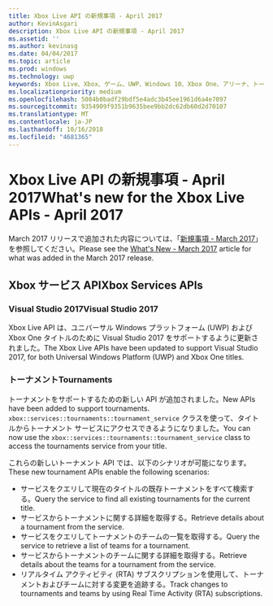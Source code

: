 ```yaml
---
title: Xbox Live API の新規事項 - April 2017
author: KevinAsgari
description: Xbox Live API の新規事項 - April 2017
ms.assetid: ''
ms.author: kevinasg
ms.date: 04/04/2017
ms.topic: article
ms.prod: windows
ms.technology: uwp
keywords: Xbox Live、Xbox、ゲーム、UWP、Windows 10、Xbox One、アリーナ、トーナメント
ms.localizationpriority: medium
ms.openlocfilehash: 5084b0badf29bdf5e4adc3b45ee1961d6a4e7097
ms.sourcegitcommit: 9354909f9351b9635bee9bb2dc62db60d2d70107
ms.translationtype: MT
ms.contentlocale: ja-JP
ms.lasthandoff: 10/16/2018
ms.locfileid: "4681365"
---
```

# <a name="whats-new-for-the-xbox-live-apis---april-2017"></a><span data-ttu-id="6ff0f-104">Xbox Live API の新規事項 - April 2017</span><span class="sxs-lookup"><span data-stu-id="6ff0f-104">What's new for the Xbox Live APIs - April 2017</span></span>

<span data-ttu-id="6ff0f-105">March 2017 リリースで追加された内容については、「[新規事項 - March 2017](1703-whats-new.md)」を参照してください。</span><span class="sxs-lookup"><span data-stu-id="6ff0f-105">Please see the [What's New - March 2017](1703-whats-new.md) article for what was added in the March 2017 release.</span></span>

## <a name="xbox-services-apis"></a><span data-ttu-id="6ff0f-106">Xbox サービス API</span><span class="sxs-lookup"><span data-stu-id="6ff0f-106">Xbox Services APIs</span></span>

### <a name="visual-studio-2017"></a><span data-ttu-id="6ff0f-107">Visual Studio 2017</span><span class="sxs-lookup"><span data-stu-id="6ff0f-107">Visual Studio 2017</span></span>

<span data-ttu-id="6ff0f-108">Xbox Live API は、ユニバーサル Windows プラットフォーム (UWP) および Xbox One タイトルのために Visual Studio 2017 をサポートするように更新されました。</span><span class="sxs-lookup"><span data-stu-id="6ff0f-108">The Xbox Live APIs have been updated to support Visual Studio 2017, for both Universal Windows Platform (UWP) and Xbox One titles.</span></span>

### <a name="tournaments"></a><span data-ttu-id="6ff0f-109">トーナメント</span><span class="sxs-lookup"><span data-stu-id="6ff0f-109">Tournaments</span></span>

<span data-ttu-id="6ff0f-110">トーナメントをサポートするための新しい API が追加されました。</span><span class="sxs-lookup"><span data-stu-id="6ff0f-110">New APIs have been added to support tournaments.</span></span> <span data-ttu-id="6ff0f-111">`xbox::services::tournaments::tournament_service` クラスを使って、タイトルからトーナメント サービスにアクセスできるようになりました。</span><span class="sxs-lookup"><span data-stu-id="6ff0f-111">You can now use the `xbox::services::tournaments::tournament_service` class to access the tournaments service from your title.</span></span>

<span data-ttu-id="6ff0f-112">これらの新しいトーナメント API では、以下のシナリオが可能になります。</span><span class="sxs-lookup"><span data-stu-id="6ff0f-112">These new tournament APIs enable the following scenarios:</span></span>

* <span data-ttu-id="6ff0f-113">サービスをクエリして現在のタイトルの既存トーナメントをすべて検索する。</span><span class="sxs-lookup"><span data-stu-id="6ff0f-113">Query the service to find all existing tournaments for the current title.</span></span>
* <span data-ttu-id="6ff0f-114">サービスからトーナメントに関する詳細を取得する。</span><span class="sxs-lookup"><span data-stu-id="6ff0f-114">Retrieve details about a tournament from the service.</span></span>
* <span data-ttu-id="6ff0f-115">サービスをクエリしてトーナメントのチームの一覧を取得する。</span><span class="sxs-lookup"><span data-stu-id="6ff0f-115">Query the service to retrieve a list of teams for a tournament.</span></span>
* <span data-ttu-id="6ff0f-116">サービスからトーナメントのチームに関する詳細を取得する。</span><span class="sxs-lookup"><span data-stu-id="6ff0f-116">Retrieve details about the teams for a tournament from the service.</span></span>
* <span data-ttu-id="6ff0f-117">リアルタイム アクティビティ (RTA) サブスクリプションを使用して、トーナメントおよびチームに対する変更を追跡する。</span><span class="sxs-lookup"><span data-stu-id="6ff0f-117">Track changes to tournaments and teams by using Real Time Activity (RTA) subscriptions.</span></span>
